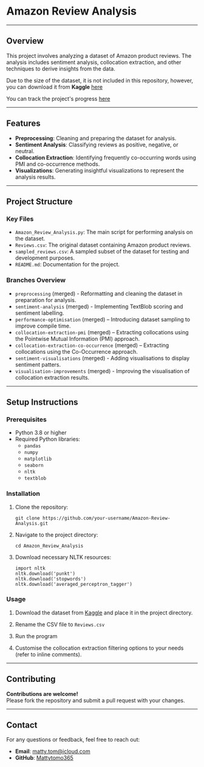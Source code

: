 # Amazon Review Analysis

---

## Overview

This project involves analyzing a dataset of Amazon product reviews. The analysis includes sentiment analysis, collocation extraction, and other techniques to derive insights from the data.

Due to the size of the dataset, it is not included in this repository, however, you can download it from **Kaggle** [here](https://www.kaggle.com/datasets/arhamrumi/amazon-product-reviews)

You can track the project's progress [here](https://www.notion.so/1d518110f1f280a2b2c5c5c689bddc9f?v=1d518110f1f2805fa1d8000c4f339738&pvs=4)

---

## Features
- **Preprocessing**: Cleaning and preparing the dataset for analysis.
- **Sentiment Analysis**: Classifying reviews as positive, negative, or neutral.
- **Collocation Extraction**: Identifying frequently co-occurring words using PMI and co-occurrence methods.
- **Visualizations**: Generating insightful visualizations to represent the analysis results.

---

## Project Structure

### Key Files
- `Amazon_Review_Analysis.py`: The main script for performing analysis on the dataset.
- `Reviews.csv`: The original dataset containing Amazon product reviews.
- `sampled_reviews.csv`: A sampled subset of the dataset for testing and development purposes.
- `README.md`: Documentation for the project.

### Branches Overview
- `preprocessing` (merged) - Reformatting and cleaning the dataset in preparation for analysis.
- `sentiment-analysis` (merged) - Implementing TextBlob scoring and sentiment labelling.
- `performance-optimisation` (merged) – Introducing dataset sampling to improve compile time.
- `collocation-extraction-pmi` (merged) – Extracting collocations using the Pointwise Mutual Information (PMI) approach.
- `collocation-extraction-co-occurrence` (merged) – Extracting collocations using the Co-Occurrence approach.
- `sentiment-visualisations` (merged) - Adding visualisations to display sentiment patters.
- `visualisation-improvements` (merged) - Improving the visualisation of collocation extraction results.

---

## Setup Instructions

### Prerequisites
- Python 3.8 or higher
- Required Python libraries:
    - `pandas`
    - `numpy`
    - `matplotlib`
    - `seaborn`
    - `nltk`
    - `textblob`

### Installation

1. Clone the repository:

    ```
    git clone https://github.com/your-username/Amazon-Review-Analysis.git
    ```

2. Navigate to the project directory:

    ```
    cd Amazon_Review_Analysis
    ```

3. Download necessary NLTK resources:

    ```
    import nltk
    nltk.download('punkt')
    nltk.download('stopwords')
    nltk.download('averaged_perceptron_tagger')

    ```

### Usage

1. Download the dataset from [Kaggle](https://www.kaggle.com/datasets/arhamrumi/amazon-product-reviews) and place it in the project directory.

2. Rename the CSV file to `Reviews.csv`

3. Run the program

4. Customise the collocation extraction filtering options to your needs (refer to inline comments).

---

## Contributing
**Contributions are welcome!**\
Please fork the repository and submit a pull request with your changes.

---

## Contact
For any questions or feedback, feel free to reach out:
- **Email**: matty.tom@icloud.com
- **GitHub**: [Mattytomo365](https://github.com/Mattytomo365)